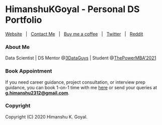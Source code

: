 # HimanshuKGoyal - Personal DS Portfolio

[Website](https://himanshukgoyal.netlify.app) &nbsp; | &nbsp;
[Contact Me]() &nbsp; | &nbsp;
[Buy me a coffee](https://machine-learning-club-india.github.io/buy-me-a-coffee.html) &nbsp; | &nbsp;
[Twitter](https://twitter.com/Himanshu_ML/) &nbsp; | &nbsp;
[Reddit](https://www.reddit.com/user/3DataGuys)


### About Me

Data Scientist | DS Mentor @[3DataGuys](https://www.3DataGuys.com) | Student @[ThePowerMBA'2021](https://thepowermba.com)


### Book Appointment

If you need career guidance, project consultation, or interview prep guidance, you can book 1-on-1 time with me [here](https://calendly.com/himanshukgoyal/15min) or send your queries at **g.himanshu2312@gmail.com**.


### Copyright

Copyright (C) 2020 Himanshu K. Goyal.

